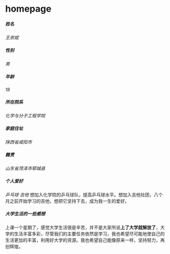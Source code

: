 # homepage


##### 姓名
*王崇斌*

##### 性别
*男*

##### 年龄
*18*

##### 所在院系
*化学与分子工程学院*


##### 家庭住址
*陕西省咸阳市*

##### 籍贯
*山东省菏泽市郓城县*

##### 个人爱好
*乒乓球  吉他*
想加入化学院的乒乓球队，提高乒乓球水平。想加入吉他社团，八个月之前开始学习的吉他，想把它坚持下去，成为我一生的爱好。

##### 大学生活的一些感想
上课一个星期了，感觉大学生活很是辛苦，并不是大家所说**上了大学就解放了**，大学的生活丰富多彩，尽管我们的主要任务依然是学习，我也希望尽可能地使自己的生活更加的丰富，利用好大学的资源。我也希望自己能像原来一样，坚持努力，再创辉煌。
